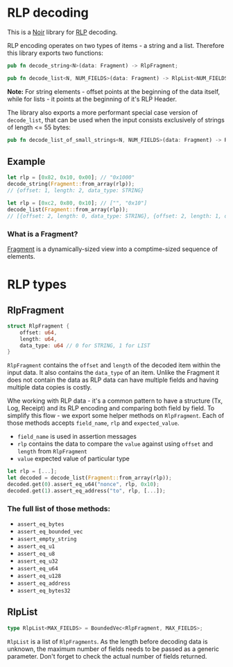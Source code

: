 # RLP decoding

This is a [Noir](https://noir-lang.org) library for [RLP](https://ethereum.org/en/developers/docs/data-structures-and-encoding/rlp/) decoding.

RLP encoding operates on two types of items - a string and a list. Therefore this library exports two functions:

```rust
pub fn decode_string<N>(data: Fragment) -> RlpFragment;
```

```rust
pub fn decode_list<N, NUM_FIELDS>(data: Fragment) -> RlpList<NUM_FIELDS>;
```

**Note:** For string elements - offset points at the beginning of the data itself, while for lists - it points at the beginning of it's RLP Header.

The library also exports a more performant special case version of `decode_list`, that can be used when the input consists exclusively of strings of length <= 55 bytes:

```rust
pub fn decode_list_of_small_strings<N, NUM_FIELDS>(data: Fragment) -> RlpList<NUM_FIELDS>;
```

## Example

```rust
let rlp = [0x82, 0x10, 0x00]; // "0x1000"
decode_string(Fragment::from_array(rlp));
// {offset: 1, length: 2, data_type: STRING}

let rlp = [0xc2, 0x80, 0x10]; // ["", "0x10"]
decode_list(Fragment::from_array(rlp));
// [{offset: 2, length: 0, data_type: STRING}, {offset: 2, length: 1, data_type: STRING}]
```

### What is a Fragment?

[Fragment](../misc/README.md) is a dynamically-sized view into a comptime-sized sequence of elements.

# RLP types

## RlpFragment

```Rust
struct RlpFragment {
    offset: u64,
    length: u64,
    data_type: u64 // 0 for STRING, 1 for LIST
}
```

`RlpFragment` contains the `offset` and `length` of the decoded item within the input data. It also contains the `data_type` of an item. Unlike the Fragment it does not contain the data as RLP data can have multiple fields and having multiple data copies is costly.

Whe working with RLP data - it's a common pattern to have a structure (Tx, Log, Receipt) and its RLP encoding and comparing both field by field. To simplify this flow - we export some helper methods on `RlpFragment`. Each of those methods accepts `field_name`, `rlp` and `expected_value`.

- `field_name` is used in assertion messages
- `rlp` contains the data to compare the `value` against using `offset` and `length` from `RlpFragment`
- `value` expected value of particular type

```rust
let rlp = [...];
let decoded = decode_list(Fragment::from_array(rlp));
decoded.get(0).assert_eq_u64("nonce", rlp, 0x10);
decoded.get(1).assert_eq_address("to", rlp, [...]);
```

### The full list of those methods:

- `assert_eq_bytes`
- `assert_eq_bounded_vec`
- `assert_empty_string`
- `assert_eq_u1`
- `assert_eq_u8`
- `assert_eq_u32`
- `assert_eq_u64`
- `assert_eq_u128`
- `assert_eq_address`
- `assert_eq_bytes32`

## RlpList

```Rust
type RlpList<MAX_FIELDS> = BoundedVec<RlpFragment, MAX_FIELDS>;
```

`RlpList` is a list of `RlpFragments`. As the length before decoding data is unknown, the maximum number of fields needs to be passed as a generic parameter. Don't forget to check the actual number of fields returned.
